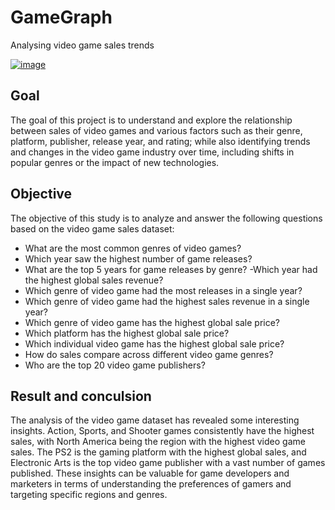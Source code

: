 # GameGraph
Analysing video game sales trends



[![image](https://user-images.githubusercontent.com/29608089/228639642-6dfa8d0f-a575-45a7-a384-c8d05043f77b.png)](https://cdn.vox-cdn.com/thumbor/-XpttBLXw27GW7Q6z0rirvlfSME=/0x0:1000x665/1200x675/filters:focal(420x253:580x413):no_upscale()/cdn.vox-cdn.com/uploads/chorus_image/image/68484426/game_count.0.gif)


## Goal 
The goal of this project is to understand and explore the relationship between sales of video games and various factors such as their genre, platform, publisher, release year, and rating; while also identifying trends and changes in the video game industry over time, including shifts in popular genres or the impact of new technologies.

## Objective
The objective of this study is to analyze and answer the following questions based on the video game sales dataset:
- What are the most common genres of video games?
- Which year saw the highest number of game releases?
- What are the top 5 years for game releases by genre?
-Which year had the highest global sales revenue?
- Which genre of video game had the most releases in a single year?
- Which genre of video game had the highest sales revenue in a single year?
- Which genre of video game has the highest global sale price?
- Which platform has the highest global sale price?
- Which individual video game has the highest global sale price?
- How do sales compare across different video game genres?
- Who are the top 20 video game publishers?


## Result and conculsion
The analysis of the video game dataset has revealed some interesting insights. Action, Sports, and Shooter games consistently have the highest sales, with North America being the region with the highest video game sales. The PS2 is the gaming platform with the highest global sales, and Electronic Arts is the top video game publisher with a vast number of games published. These insights can be valuable for game developers and marketers in terms of understanding the preferences of gamers and targeting specific regions and genres.
